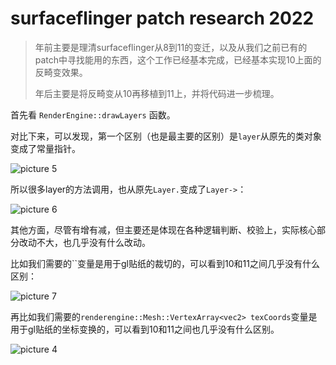 # surfaceflinger patch research 2022

> 年前主要是理清surfaceflinger从8到11的变迁，以及从我们之前已有的patch中寻找能用的东西，这个工作已经基本完成，已经基本实现10上面的反畸变效果。
>
> 年后主要是将反畸变从10再移植到11上，并将代码进一步梳理。

首先看 `RenderEngine::drawLayers` 函数。

对比下来，可以发现，第一个区别（也是最主要的区别）是`layer`从原先的类对象变成了常量指针。

![picture 5](https://mark-vue-oss.oss-cn-hangzhou.aliyuncs.com/sf-patch-research-2022-1644939887962-e160ed15be98c3ef32427cdba32796e92c21fffd097a8969739da5dfece8e80f.png)  

所以很多layer的方法调用，也从原先`Layer.`变成了`Layer->`：

![picture 6](https://mark-vue-oss.oss-cn-hangzhou.aliyuncs.com/sf-patch-research-2022-1644940007318-55697012a5c8100e9b308bc4d79b2f313cf0e6399a4927adfaea0a7c164566d2.png)  

其他方面，尽管有增有减，但主要还是体现在各种逻辑判断、校验上，实际核心部分改动不大，也几乎没有什么改动。

比如我们需要的``变量是用于gl贴纸的裁切的，可以看到10和11之间几乎没有什么区别：

![picture 7](https://mark-vue-oss.oss-cn-hangzhou.aliyuncs.com/sf-patch-research-2022-1644940166347-ae3eb675362144df6339f19dc4c20f7ce588fc80e36d37316de50bad9b744f3a.png)  

再比如我们需要的`renderengine::Mesh::VertexArray<vec2> texCoords`变量是用于gl贴纸的坐标变换的，可以看到10和11之间也几乎没有什么区别。

![picture 4](https://mark-vue-oss.oss-cn-hangzhou.aliyuncs.com/sf-patch-research-2022-1644939614528-0f56c79a4f4ea68afab8c6884a8c089bd999d4c164cbb6f7a2e831440923497e.png)  
